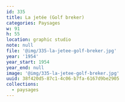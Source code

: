 ```yaml
---
id: 335
title: La jetée (Golf breker)
categories: Paysages
w: 91
h: 55
location: graphic studio
note: null
file: '@img/335-la-jetee-golf-breker.jpg'
year: '1954'
year_start: 1954
year_end: null
image: '@img/335-la-jetee-golf-breker.jpg'
uuid: 38f420d5-87c1-4c06-b7fa-6167d9be2905
collections:
  - paysages
---
```


